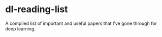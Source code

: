 # dl-reading-list
A compiled list of important and useful papers that I've gone through for deep learning.
